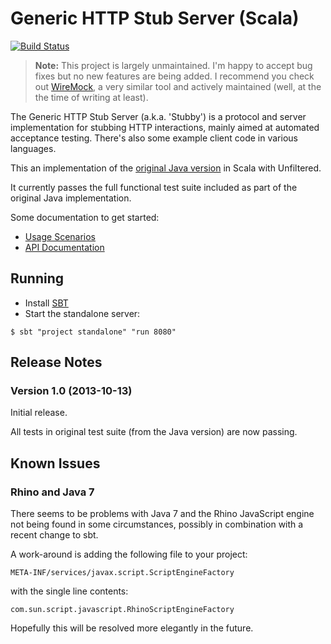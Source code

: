 Generic HTTP Stub Server (Scala)
================================

[![Build Status](https://travis-ci.org/headexplodes/http-stub-server-scala.png)](https://travis-ci.org/headexplodes/http-stub-server-scala)

> **Note:**
> This project is largely unmaintained. I'm happy to accept bug fixes but no new features are being added. I recommend you check out [WireMock](http://wiremock.org/), a very similar tool and actively maintained (well, at the the time of writing at least).

The Generic HTTP Stub Server (a.k.a. 'Stubby') is a protocol and server implementation for stubbing HTTP interactions, mainly aimed at automated acceptance testing. There's also some example client code in various languages.

This an implementation of the [original Java version](http://github.com/sensis/http-stub-server) in Scala with Unfiltered.

It currently passes the full functional test suite included as part of the original Java implementation.

Some documentation to get started:

* [Usage Scenarios](https://github.com/headexplodes/http-stub-server-scala/wiki/Usage%20Scenarios)
* [API Documentation](https://github.com/headexplodes/http-stub-server-scala/wiki/API%20Documentation)

Running
-------

* Install [SBT](http://www.scala-sbt.org/)
* Start the standalone server:

```
$ sbt "project standalone" "run 8080"
```

Release Notes
-------------

### Version 1.0 (2013-10-13)

Initial release. 

All tests in original test suite (from the Java version) are now passing.

Known Issues
------------

### Rhino and Java 7

There seems to be problems with Java 7 and the Rhino JavaScript engine not being found in some circumstances, possibly in combination with a recent change to sbt.

A work-around is adding the following file to your project:

    META-INF/services/javax.script.ScriptEngineFactory
    
with the single line contents:

    com.sun.script.javascript.RhinoScriptEngineFactory

Hopefully this will be resolved more elegantly in the future.

